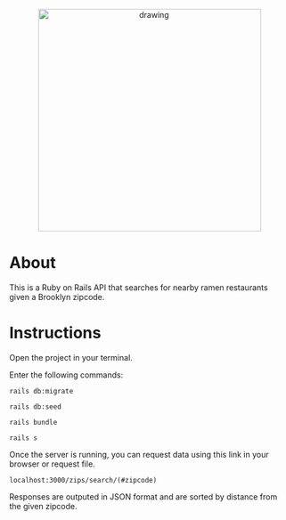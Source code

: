 <p align="center">
<img src="https://i.imgur.com/xO10ghf.png" alt="drawing" width="400"/>
</p>

# About

This is a Ruby on Rails API that searches for nearby ramen restaurants given a Brooklyn zipcode.

# Instructions

Open the project in your terminal.

Enter the following commands:

`rails db:migrate`

`rails db:seed`

`rails bundle`

`rails s`

Once the server is running, you can request data using this link in your browser or request file.

`localhost:3000/zips/search/(#zipcode)`

Responses are outputed in JSON format and are sorted by distance from the given zipcode.
